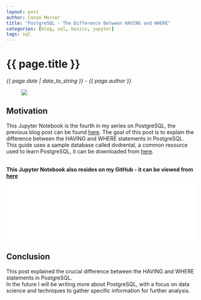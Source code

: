 ```yaml
---
layout: post
author: Conan Mercer
title: "PostgreSQL - The Difference Between HAVING and WHERE"
categories: [blog, sql, basics, jupyter]
tags: sql
---
```


<script src="https://polyfill.io/v3/polyfill.min.js?features=es6"></script>
<script id="MathJax-script" async
          src="https://cdn.jsdelivr.net/npm/mathjax@3/es5/tex-mml-chtml.js">
</script>
<script>
  function resizeIframe(obj) {
    obj.style.height = obj.contentWindow.document.documentElement.scrollHeight + 'px';
  }
</script>

<div class="post-paragraph">
  <h1>{{ page.title }}</h1>
  <p><i>{{ page.date | date_to_string }} - {{ page.author }}</i></p>

  <figure>
  <img src="{{site.baseurl}}/assets/minified/images/sql/havingwhere.png">
  </figure>

<h2>Motivation</h2>

This Jupyter Notebook is the fourth in my series on PostgreSQL, the previous blog post can be found <a href="{{ site.baseurl }}{% link _posts/2021-06-04-sqlindex.md%}">here</a>. The goal of this post is to explain the difference between the HAVING and WHERE statements in PostgreSQL. This guide uses a sample database called dvdrental, a common resource used to learn PostgreSQL, it can be downloaded from <a href="https://www.postgresqltutorial.com/postgresql-sample-database/" target="_blank">here</a>.
<br>
<br>

<b>This Jupyter Notebook also resides on my GitHub - it can be viewed from <a href="https://github.com/ConanMercer/PostgreSQL/blob/master/postgresSQL_HavingWhere.ipynb" target="_blank">here</a></b>

<div class="post-paragraph">

<iframe src="{{site.baseurl}}/assets/html/postgresSQL_HavingWhere.html" width="100%" scrolling="no" frameBorder="0" onload="resizeIframe(this)"></iframe>

</div>

<h2>Conclusion</h2>

<p>
This post explained the crucial difference between the HAVING and WHERE statements in PostgreSQL.
<br>
In the future I will be writing more about PostgreSQL, with a focus on data science and techniques to gather specific information for further analysis.
<p>
